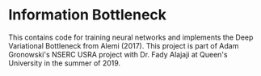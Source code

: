 # Information Bottleneck

This contains code for training neural networks and implements the Deep Variational Bottleneck from Alemi (2017). This project is part of Adam Gronowski's NSERC USRA project with Dr. Fady Alajaji at Queen's University in the summer of 2019.
